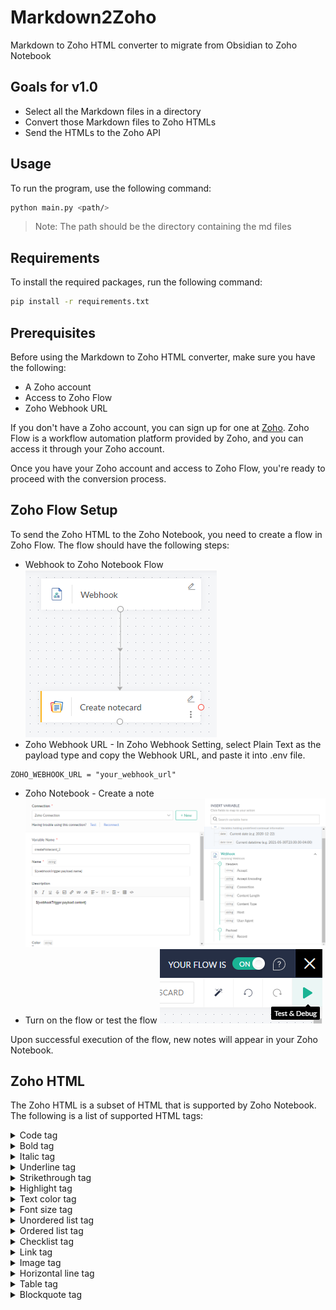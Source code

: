 # Markdown2Zoho
Markdown to Zoho HTML converter to migrate from Obsidian to Zoho Notebook

## Goals for v1.0
- Select all the Markdown files in a directory
- Convert those Markdown files to Zoho HTMLs
- Send the HTMLs to the Zoho API

## Usage
To run the program, use the following command:

```bash 
python main.py <path/>
```

> Note: The path should be the directory containing the md files
> 
## Requirements

To install the required packages, run the following command:

```bash
pip install -r requirements.txt
```

## Prerequisites

Before using the Markdown to Zoho HTML converter, make sure you have the following:

- A Zoho account
- Access to Zoho Flow
- Zoho Webhook URL

If you don't have a Zoho account, you can sign up for one at [Zoho](https://www.zoho.com/). Zoho Flow is a workflow automation platform provided by Zoho, and you can access it through your Zoho account.

Once you have your Zoho account and access to Zoho Flow, you're ready to proceed with the conversion process.

## Zoho Flow Setup

To send the Zoho HTML to the Zoho Notebook, you need to create a flow in Zoho Flow. The flow should have the following steps:
- Webhook to Zoho Notebook Flow
  ![webhook to notebook](image-1.png)
- Zoho Webhook URL - In Zoho Webhook Setting, select Plain Text as the payload type and copy the Webhook URL, and paste it into .env file. 
```
ZOHO_WEBHOOK_URL = "your_webhook_url"
```
- Zoho Notebook - Create a note
  ![zoho notebook flow](image.png)
- Turn on the flow or test the flow
  ![flow activation](image-2.png)

Upon successful execution of the flow, new notes will appear in your Zoho Notebook.

## Zoho HTML
The Zoho HTML is a subset of HTML that is supported by Zoho Notebook. The following is a list of supported HTML tags:

<details>
<summary>Code tag</summary>

```html
<code>
  <pre>
    code...
  </pre>
</code>
```
</details>

<details>
<summary>Bold tag</summary>

```html
<b>bold text</b>
```
</details>

<details>
<summary>Italic tag</summary>

```html
<i>italic text</i>
```
</details>

<details>
<summary>Underline tag</summary>

```html
<u>underline text</u>
```
</details>

<details>
<summary>Strikethrough tag</summary>

```html
<strike>strikethrough text</strike>
```
</details>

<details>
<summary>Highlight tag</summary>

```html
<span class="highlight" style="background-color:#61D1FF">
  highlight text
</span>
```
</details>

<details>
<summary>Text color tag</summary>
Obsidian does not support text color, so this is a custom tag.
```html
<span class="colour" style="color:#61D1FF">
  text color
</span>
```
</details>

<details>
<summary>Font size tag</summary>
Obsidian does not support font size, so this is a custom tag.
```html
<span class="size" style="font-size: 32px;line-height: 32px">
  Summary
</span>
```
</details>

<details>
<summary>Unordered list tag</summary>

```html
<ul>
  <li>item 1</li>
  <li>item 2</li>
</ul>
```
</details>

<details>
<summary>Ordered list tag</summary>

```html
<ol>
  <li>item 1</li>
  <li>item 2</li>
</ol>
```
</details>

<details>
<summary>Checklist tag</summary>

```html
<ul class="checklist">
  <li class="checkbox">
    item 1
  </li>
  <li class="checkbox">
    item 2
  </li>S
</ul>
```
</details>

<details>
<summary>Link tag</summary>

```html
<!-- Need more research for all of the defaults attributes -->
<a href="https://www.zoho.com/notebook/" class="zn-link editor-note-link">
  Zoho Notebook
</a>
```
</details>

<details>
<summary>Image tag</summary>

```html
<!-- Need more research! -->
<!-- max width is editable-->
<div class="imgWrapperDiv">
  <img class="notecardImageClass" style="max-width: 100%" src="data:image/png;base64,...">
</div>
```
</details>

<details>
<summary>Horizontal line tag</summary>

```html
<hr>
```
</details>

<details>
<summary>Table tag</summary>

```html
<!-- Need research for default attributes -->
<table class="ze_tableView" cellpadding="4" cellspacing="2" border="1" style="border-collapse: collapse; overflow-x: auto; width: max-content; margin: 16px 0px;">
  <tbody>
    <tr>
      <td></td>
      <td></td>
    </tr>
    <tr>
      <td></td>
      <td></td>
    </tr>
  </tbody>
</table>
```
</details>

<details>
<summary>Blockquote tag</summary>

```html
<blockquote class="zn-quote">
  <div>quote</div>
</blockquote>
```
</details>
